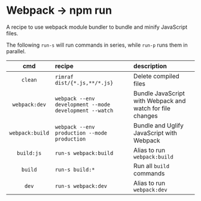 # Webpack → npm run

A recipe to use webpack module bundler to bundle and minify JavaScript files.

The following `run-s` will run commands in series, while `run-p` runs them in parallel.

| cmd | recipe | description |
|:---:|:---|:---|
| `clean` | `rimraf dist/{*.js,**/*.js}` | Delete compiled files |
| `webpack:dev` | `webpack --env development --mode development --watch` | Bundle JavaScript with Webpack and watch for file changes |
| `webpack:build` | `webpack --env production --mode production` | Bundle and Uglify JavaScript with Webpack |
| `build:js` | `run-s webpack:build` | Alias to run  `webpack:build` |
| `build` | `run-s build:*` | Run all `build` commands |
| `dev` | `run-s webpack:dev` |  Alias to run `webpack:dev` |
